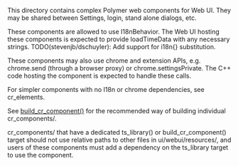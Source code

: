 This directory contains complex Polymer web components for Web UI. They may be
shared between Settings, login, stand alone dialogs, etc.

These components are allowed to use I18nBehavior. The Web UI hosting these
components is expected to provide loadTimeData with any necessary strings.
TODO(stevenjb/dschuyler): Add support for i18n{} substitution.

These components may also use chrome and extension APIs, e.g. chrome.send
(through a browser proxy) or chrome.settingsPrivate. The C++ code hosting the
component is expected to handle these calls.

For simpler components with no I18n or chrome dependencies, see cr_elements.

See [build_cr_component()](https://chromium.googlesource.com/chromium/src/+/refs/heads/main/docs/webui_build_configuration.md#build_cr_component)
for the recommended way of building individual cr_components/.

cr_components/ that have a dedicated ts_library() or build_cr_component() target
should not use relative paths to other files in ui/webui/resources/, and users
of these components must add a dependency on the ts_library target to use the
component.
